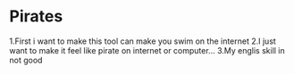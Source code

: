 # Pirates
1.First i want to make this tool can make you swim on the internet
2.I just want to make it feel like pirate on internet or computer...
3.My englis skill in not good
